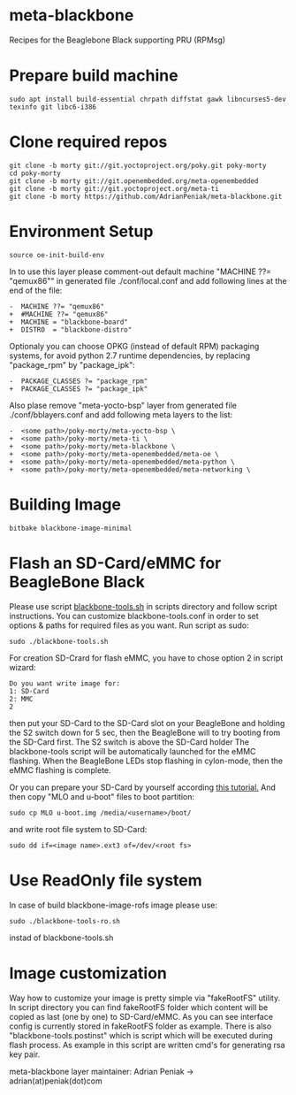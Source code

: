 # meta-blackbone
Recipes for the Beaglebone Black supporting PRU (RPMsg)

# Prepare build machine
```shell
sudo apt install build-essential chrpath diffstat gawk libncurses5-dev texinfo git libc6-i386
```

# Clone required repos
```shell
git clone -b morty git://git.yoctoproject.org/poky.git poky-morty
cd poky-morty
git clone -b morty git://git.openembedded.org/meta-openembedded
git clone -b morty git://git.yoctoproject.org/meta-ti
git clone -b morty https://github.com/AdrianPeniak/meta-blackbone.git
```

# Environment Setup
```shell
source oe-init-build-env
```
In to use this layer please comment-out default machine "MACHINE ??= "qemux86""
in generated file ./conf/local.conf and add following lines at the end of the file:
```
-  MACHINE ??= "qemux86"
+  #MACHINE ??= "qemux86"
+  MACHINE = "blackbone-board"
+  DISTRO  = "blackbone-distro"
```

Optionaly you can choose OPKG (instead of default RPM) packaging systems, 
for avoid python 2.7 runtime dependencies, by replacing "package_rpm" by "package_ipk":
```
-  PACKAGE_CLASSES ?= "package_rpm"
+  PACKAGE_CLASSES ?= "package_ipk"
```

Also plase remove "meta-yocto-bsp" layer from generated file ./conf/bblayers.conf
and add following meta layers to the list:
```
-  <some path>/poky-morty/meta-yocto-bsp \
+  <some path>/poky-morty/meta-ti \
+  <some path>/poky-morty/meta-blackbone \
+  <some path>/poky-morty/meta-openembedded/meta-oe \
+  <some path>/poky-morty/meta-openembedded/meta-python \
+  <some path>/poky-morty/meta-openembedded/meta-networking \
```

# Building Image
```
bitbake blackbone-image-minimal
```

# Flash an SD-Card/eMMC for BeagleBone Black
Please use script [blackbone-tools.sh](https://github.com/AdrianPeniak/meta-blackbone/blob/master/scripts/blackbone-tools.sh) in scripts directory and follow script instructions.
You can customize blackbone-tools.conf in order to set options & paths for required files as you want.
Run script as sudo:
```
sudo ./blackbone-tools.sh
```
For creation SD-Crard for flash eMMC, you have to chose option 2 in script wizard:
```
Do you want write image for: 
1: SD-Card
2: MMC
2
```
then put your SD-Card to the SD-Card slot on your BeagleBone and holding the S2 switch down for 5 sec, then the BeagleBone will to try booting from the SD-Card first. The S2 switch is above the SD-Card holder
The blackbone-tools script will be automatically launched for the eMMC flashing. When the BeagleBone LEDs stop flashing in cylon-mode, then the eMMC flashing is complete.

Or you can prepare your SD-Card by yourself according [this tutorial.](https://github.com/linneman/planck/wiki/How-to-create-a-Boot-SD-Card-for-the-BeagleBone-black)
And then copy "MLO and u-boot" files to boot partition:
```
sudo cp MLO u-boot.img /media/<username>/boot/
```
and write root file system to SD-Card:
```
sudo dd if=<image name>.ext3 of=/dev/<root fs>
```

# Use ReadOnly file system
In case of build blackbone-image-rofs image please use:
```
sudo ./blackbone-tools-ro.sh
```
instad of blackbone-tools.sh

# Image customization 
Way how to customize your image is pretty simple via "fakeRootFS" utility. In script directory you can find fakeRootFS folder which content will be copied as last (one by one) to SD-Card/eMMC. As you can see interface config is currently stored in fakeRootFS folder as example. There is also "blackbone-tools.postinst" which is script which will be executed during flash process. As example in this script are written cmd's for generating rsa key pair.

meta-blackbone layer maintainer: Adrian Peniak -> adrian(at)peniak(dot)com

